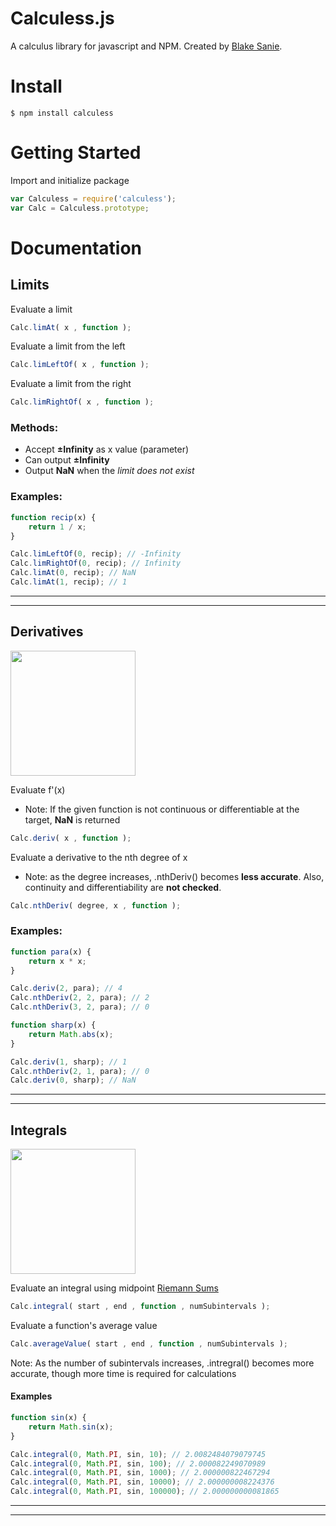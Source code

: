 # Calculess.js
A calculus library for javascript and NPM. Created by [Blake Sanie](http://www.blakesanie.com).
# Install
    $ npm install calculess
# Getting Started
Import and initialize package
```javascript
var Calculess = require('calculess');
var Calc = Calculess.prototype;
```
# Documentation
## Limits
Evaluate a limit
```javascript
Calc.limAt( x , function );
```
Evaluate a limit from the left
```javascript
Calc.limLeftOf( x , function );
```
Evaluate a limit from the right
```javascript
Calc.limRightOf( x , function );
```
### Methods:
* Accept **±Infinity** as x value (parameter)
* Can output **±Infinity**
* Output **NaN** when the *limit does not exist*

### Examples:

```javascript
function recip(x) {
    return 1 / x;
}

Calc.limLeftOf(0, recip); // -Infinity
Calc.limRightOf(0, recip); // Infinity
Calc.limAt(0, recip); // NaN
Calc.limAt(1, recip); // 1
```
***
***

## Derivatives
<img src="https://www.wikihow.com/images/c/cc/Tangent_animation.gif" width="200px"></img>

Evaluate f'(x)
* Note: If the given function is not continuous or differentiable at the target, **NaN** is returned
```javascript
Calc.deriv( x , function );
```
Evaluate a derivative to the nth degree of x
* Note: as the degree increases, .nthDeriv() becomes **less accurate**. Also, continuity and differentiability are **not checked**.
```javascript
Calc.nthDeriv( degree, x , function );
```

### Examples:

```javascript
function para(x) {
    return x * x;
}

Calc.deriv(2, para); // 4
Calc.nthDeriv(2, 2, para); // 2
Calc.nthDeriv(3, 2, para); // 0

function sharp(x) {
    return Math.abs(x);
}

Calc.deriv(1, sharp); // 1
Calc.nthDeriv(2, 1, para); // 0
Calc.deriv(0, sharp); // NaN
```
***
***
## Integrals
<img src="https://upload.wikimedia.org/wikipedia/commons/6/61/Riemann_sum_%28rightbox%29.gif" width="200px"></img>

Evaluate an integral using midpoint [Riemann Sums](https://en.wikipedia.org/wiki/Riemann_sum)
```javascript
Calc.integral( start , end , function , numSubintervals );
```
Evaluate a function's average value
```javascript
Calc.averageValue( start , end , function , numSubintervals );
```
Note: As the number of subintervals increases, .intregral() becomes more accurate, though more time is required for calculations
#### Examples
```javascript
function sin(x) {
    return Math.sin(x);
}

Calc.integral(0, Math.PI, sin, 10); // 2.0082484079079745
Calc.integral(0, Math.PI, sin, 100); // 2.000082249070989
Calc.integral(0, Math.PI, sin, 1000); // 2.000000822467294
Calc.integral(0, Math.PI, sin, 10000); // 2.000000008224376
Calc.integral(0, Math.PI, sin, 100000); // 2.000000000081865
```
***
***